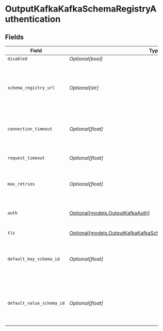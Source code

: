 # OutputKafkaKafkaSchemaRegistryAuthentication


## Fields

| Field                                                                                                                                    | Type                                                                                                                                     | Required                                                                                                                                 | Description                                                                                                                              |
| ---------------------------------------------------------------------------------------------------------------------------------------- | ---------------------------------------------------------------------------------------------------------------------------------------- | ---------------------------------------------------------------------------------------------------------------------------------------- | ---------------------------------------------------------------------------------------------------------------------------------------- |
| `disabled`                                                                                                                               | *Optional[bool]*                                                                                                                         | :heavy_minus_sign:                                                                                                                       | N/A                                                                                                                                      |
| `schema_registry_url`                                                                                                                    | *Optional[str]*                                                                                                                          | :heavy_minus_sign:                                                                                                                       | URL for accessing the Confluent Schema Registry. Example: http://localhost:8081. To connect over TLS, use https instead of http.         |
| `connection_timeout`                                                                                                                     | *Optional[float]*                                                                                                                        | :heavy_minus_sign:                                                                                                                       | Maximum time to wait for a Schema Registry connection to complete successfully                                                           |
| `request_timeout`                                                                                                                        | *Optional[float]*                                                                                                                        | :heavy_minus_sign:                                                                                                                       | Maximum time to wait for the Schema Registry to respond to a request                                                                     |
| `max_retries`                                                                                                                            | *Optional[float]*                                                                                                                        | :heavy_minus_sign:                                                                                                                       | Maximum number of times to try fetching schemas from the Schema Registry                                                                 |
| `auth`                                                                                                                                   | [Optional[models.OutputKafkaAuth]](../models/outputkafkaauth.md)                                                                         | :heavy_minus_sign:                                                                                                                       | Credentials to use when authenticating with the schema registry using basic HTTP authentication                                          |
| `tls`                                                                                                                                    | [Optional[models.OutputKafkaKafkaSchemaRegistryTLSSettingsClientSide]](../models/outputkafkakafkaschemaregistrytlssettingsclientside.md) | :heavy_minus_sign:                                                                                                                       | N/A                                                                                                                                      |
| `default_key_schema_id`                                                                                                                  | *Optional[float]*                                                                                                                        | :heavy_minus_sign:                                                                                                                       | Used when __keySchemaIdOut is not present, to transform key values, leave blank if key transformation is not required by default.        |
| `default_value_schema_id`                                                                                                                | *Optional[float]*                                                                                                                        | :heavy_minus_sign:                                                                                                                       | Used when __valueSchemaIdOut is not present, to transform _raw, leave blank if value transformation is not required by default.          |